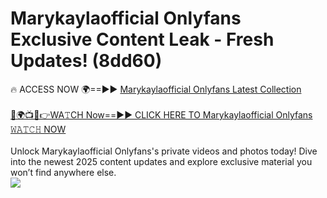 # Marykaylaofficial Onlyfans Exclusive Content Leak - Fresh Updates! (8dd60)

🔥 ACCESS NOW 🌍==►► <a href="https://tinyurl.com/kvy9nzfs" rel="nofollow">Marykaylaofficial Onlyfans Latest Collection</a>
<br><br>
[🔴🌍📺📱👉WA𝚃CH Now==►► CLICK HERE TO Marykaylaofficial Onlyfans 𝚆𝙰𝚃𝙲𝙷 NOW](https://tinyurl.com/kvy9nzfs)
<br><br>
Unlock Marykaylaofficial Onlyfans's private videos and photos today! Dive into the newest 2025 content updates and explore exclusive material you won’t find anywhere else.
<br>
<a href="https://tinyurl.com/kvy9nzfs" rel="nofollow" data-target="animated-image.originalLink"><img src="https://camo.githubusercontent.com/8a4f000d20f83aca3bf7ec5f350d767afa0574a8a352519fd8cfa583a6f93a33/68747470733a2f2f692e696d6775722e636f6d2f644a486b345a712e676966" data-canonical-src="https://i.imgur.com/dJHk4Zq.gif" style="max-width: 100%; display: inline-block;" data-target="animated-image.originalImage"></a>
<br>
